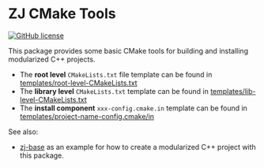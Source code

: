 # ZJ CMake Tools

[![GitHub license](https://img.shields.io/badge/license-Apache--2.0-blue.svg)](https://github.com/zongyaojin/zj-cmake/blob/main/LICENSE)

This package provides some basic CMake tools for building and installing modularized C++ projects.

- The **root level** `CMakeLists.txt` file template can be found in [templates/root-level-CMakeLists.txt](./templates/root-level-CMakeLists.txt.in)
- The **library level** `CMakeLists.txt` template can be found in [templates/lib-level-CMakeLists.txt](./templates/lib-level-CMakeLists.txt.in)
- The **install component** `xxx-config.cmake.in` template can be found in [templates/project-name-config.cmake/in](./templates/project-name-config.cmake.in)

See also:

- [zj-base](https://github.com/zongyaojin/zj-base) as an example for how to create a modularized C++ project with this package.
